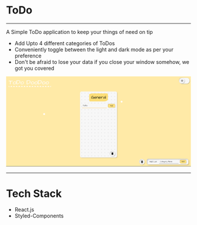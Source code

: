 # ToDo

****************************
A Simple ToDo application to keep your things of need on tip
* Add Upto 4 different categories of ToDos
* Conveniently toggle between the light and dark mode as per your preference
* Don't be afraid to lose your data if you close your window somehow, we got you covered

![TODOImage](./images/appSS.png)


*********************
# Tech Stack
* React.js
* Styled-Components
